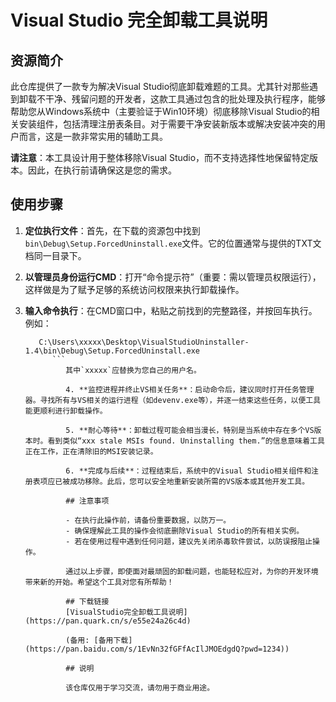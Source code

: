 # Visual Studio 完全卸载工具说明

## 资源简介

此仓库提供了一款专为解决Visual Studio彻底卸载难题的工具。尤其针对那些遇到卸载不干净、残留问题的开发者，这款工具通过包含的批处理及执行程序，能够帮助您从Windows系统中（主要验证于Win10环境）彻底移除Visual Studio的相关安装组件，包括清理注册表条目。对于需要干净安装新版本或解决安装冲突的用户而言，这是一款非常实用的辅助工具。

**请注意**：本工具设计用于整体移除Visual Studio，而不支持选择性地保留特定版本。因此，在执行前请确保这是您的需求。

## 使用步骤

1. **定位执行文件**：首先，在下载的资源包中找到`bin\Debug\Setup.ForcedUninstall.exe`文件。它的位置通常与提供的TXT文档同一目录下。

2. **以管理员身份运行CMD**：打开“命令提示符”（重要：需以管理员权限运行），这样做是为了赋予足够的系统访问权限来执行卸载操作。

3. **输入命令执行**：在CMD窗口中，粘贴之前找到的完整路径，并按回车执行。例如：
   ```
      C:\Users\xxxxx\Desktop\VisualStudioUninstaller-1.4\bin\Debug\Setup.ForcedUninstall.exe
         ``` 
            其中`xxxxx`应替换为您自己的用户名。

            4. **监控进程并终止VS相关任务**：启动命令后，建议同时打开任务管理器。寻找所有与VS相关的运行进程（如devenv.exe等），并逐一结束这些任务，以便工具能更顺利进行卸载操作。

            5. **耐心等待**：卸载过程可能会相当漫长，特别是当系统中存在多个VS版本时。看到类似“xxx stale MSIs found. Uninstalling them.”的信息意味着工具正在工作，正在清除旧的MSI安装记录。

            6. **完成与后续**：过程结束后，系统中的Visual Studio相关组件和注册表项应已被成功移除。此后，您可以安全地重新安装所需的VS版本或其他开发工具。

            ## 注意事项

            - 在执行此操作前，请备份重要数据，以防万一。
            - 确保理解此工具的操作会彻底删除Visual Studio的所有相关实例。
            - 若在使用过程中遇到任何问题，建议先关闭杀毒软件尝试，以防误报阻止操作。

            通过以上步骤，即使面对最顽固的卸载问题，也能轻松应对，为你的开发环境带来新的开始。希望这个工具对您有所帮助！

            ## 下载链接
            [VisualStudio完全卸载工具说明](https://pan.quark.cn/s/e55e24a26c4d) 

            (备用: [备用下载](https://pan.baidu.com/s/1EvNn32fGFfAcIlJMOEdgdQ?pwd=1234))

            ## 说明

            该仓库仅用于学习交流，请勿用于商业用途。
